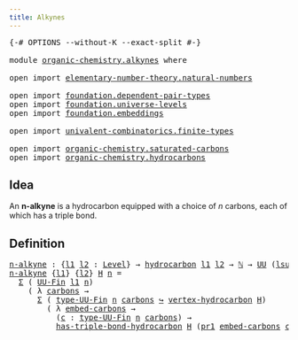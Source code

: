 ```yaml
---
title: Alkynes
---
```


<pre class="Agda"><a id="33" class="Symbol">{-#</a> <a id="37" class="Keyword">OPTIONS</a> <a id="45" class="Pragma">--without-K</a> <a id="57" class="Pragma">--exact-split</a> <a id="71" class="Symbol">#-}</a>

<a id="76" class="Keyword">module</a> <a id="83" href="organic-chemistry.alkynes.html" class="Module">organic-chemistry.alkynes</a> <a id="109" class="Keyword">where</a>

<a id="116" class="Keyword">open</a> <a id="121" class="Keyword">import</a> <a id="128" href="elementary-number-theory.natural-numbers.html" class="Module">elementary-number-theory.natural-numbers</a>

<a id="170" class="Keyword">open</a> <a id="175" class="Keyword">import</a> <a id="182" href="foundation.dependent-pair-types.html" class="Module">foundation.dependent-pair-types</a>
<a id="214" class="Keyword">open</a> <a id="219" class="Keyword">import</a> <a id="226" href="foundation.universe-levels.html" class="Module">foundation.universe-levels</a>
<a id="253" class="Keyword">open</a> <a id="258" class="Keyword">import</a> <a id="265" href="foundation.embeddings.html" class="Module">foundation.embeddings</a>

<a id="288" class="Keyword">open</a> <a id="293" class="Keyword">import</a> <a id="300" href="univalent-combinatorics.finite-types.html" class="Module">univalent-combinatorics.finite-types</a>

<a id="338" class="Keyword">open</a> <a id="343" class="Keyword">import</a> <a id="350" href="organic-chemistry.saturated-carbons.html" class="Module">organic-chemistry.saturated-carbons</a>
<a id="386" class="Keyword">open</a> <a id="391" class="Keyword">import</a> <a id="398" href="organic-chemistry.hydrocarbons.html" class="Module">organic-chemistry.hydrocarbons</a>
</pre>
## Idea

An **n-alkyne** is a hydrocarbon equipped with a choice of $n$ carbons, each of which has a triple bond.

## Definition

<pre class="Agda"><a id="n-alkyne"></a><a id="572" href="organic-chemistry.alkynes.html#572" class="Function">n-alkyne</a> <a id="581" class="Symbol">:</a> <a id="583" class="Symbol">{</a><a id="584" href="organic-chemistry.alkynes.html#584" class="Bound">l1</a> <a id="587" href="organic-chemistry.alkynes.html#587" class="Bound">l2</a> <a id="590" class="Symbol">:</a> <a id="592" href="Agda.Primitive.html#597" class="Postulate">Level</a><a id="597" class="Symbol">}</a> <a id="599" class="Symbol">→</a> <a id="601" href="organic-chemistry.hydrocarbons.html#1564" class="Function">hydrocarbon</a> <a id="613" href="organic-chemistry.alkynes.html#584" class="Bound">l1</a> <a id="616" href="organic-chemistry.alkynes.html#587" class="Bound">l2</a> <a id="619" class="Symbol">→</a> <a id="621" href="elementary-number-theory.natural-numbers.html#1548" class="Datatype">ℕ</a> <a id="623" class="Symbol">→</a> <a id="625" href="foundation-core.universe-levels.html#235" class="Primitive">UU</a> <a id="628" class="Symbol">(</a><a id="629" href="Agda.Primitive.html#780" class="Primitive">lsuc</a> <a id="634" href="organic-chemistry.alkynes.html#584" class="Bound">l1</a> <a id="637" href="Agda.Primitive.html#810" class="Primitive Operator">⊔</a> <a id="639" href="organic-chemistry.alkynes.html#587" class="Bound">l2</a><a id="641" class="Symbol">)</a>
<a id="643" href="organic-chemistry.alkynes.html#572" class="Function">n-alkyne</a> <a id="652" class="Symbol">{</a><a id="653" href="organic-chemistry.alkynes.html#653" class="Bound">l1</a><a id="655" class="Symbol">}</a> <a id="657" class="Symbol">{</a><a id="658" href="organic-chemistry.alkynes.html#658" class="Bound">l2</a><a id="660" class="Symbol">}</a> <a id="662" href="organic-chemistry.alkynes.html#662" class="Bound">H</a> <a id="664" href="organic-chemistry.alkynes.html#664" class="Bound">n</a> <a id="666" class="Symbol">=</a>
  <a id="670" href="foundation-core.dependent-pair-types.html#515" class="Record">Σ</a> <a id="672" class="Symbol">(</a> <a id="674" href="univalent-combinatorics.finite-types.html#5087" class="Function">UU-Fin</a> <a id="681" href="organic-chemistry.alkynes.html#653" class="Bound">l1</a> <a id="684" href="organic-chemistry.alkynes.html#664" class="Bound">n</a><a id="685" class="Symbol">)</a>
    <a id="691" class="Symbol">(</a> <a id="693" class="Symbol">λ</a> <a id="695" href="organic-chemistry.alkynes.html#695" class="Bound">carbons</a> <a id="703" class="Symbol">→</a>
      <a id="711" href="foundation-core.dependent-pair-types.html#515" class="Record">Σ</a> <a id="713" class="Symbol">(</a> <a id="715" href="univalent-combinatorics.finite-types.html#5170" class="Function">type-UU-Fin</a> <a id="727" href="organic-chemistry.alkynes.html#664" class="Bound">n</a> <a id="729" href="organic-chemistry.alkynes.html#695" class="Bound">carbons</a> <a id="737" href="foundation-core.embeddings.html#1074" class="Function Operator">↪</a> <a id="739" href="organic-chemistry.hydrocarbons.html#2727" class="Function">vertex-hydrocarbon</a> <a id="758" href="organic-chemistry.alkynes.html#662" class="Bound">H</a><a id="759" class="Symbol">)</a>
        <a id="769" class="Symbol">(</a> <a id="771" class="Symbol">λ</a> <a id="773" href="organic-chemistry.alkynes.html#773" class="Bound">embed-carbons</a> <a id="787" class="Symbol">→</a>
          <a id="799" class="Symbol">(</a><a id="800" href="organic-chemistry.alkynes.html#800" class="Bound">c</a> <a id="802" class="Symbol">:</a> <a id="804" href="univalent-combinatorics.finite-types.html#5170" class="Function">type-UU-Fin</a> <a id="816" href="organic-chemistry.alkynes.html#664" class="Bound">n</a> <a id="818" href="organic-chemistry.alkynes.html#695" class="Bound">carbons</a><a id="825" class="Symbol">)</a> <a id="827" class="Symbol">→</a>
          <a id="839" href="organic-chemistry.saturated-carbons.html#1876" class="Function">has-triple-bond-hydrocarbon</a> <a id="867" href="organic-chemistry.alkynes.html#662" class="Bound">H</a> <a id="869" class="Symbol">(</a><a id="870" href="foundation-core.dependent-pair-types.html#605" class="Field">pr1</a> <a id="874" href="organic-chemistry.alkynes.html#773" class="Bound">embed-carbons</a> <a id="888" href="organic-chemistry.alkynes.html#800" class="Bound">c</a><a id="889" class="Symbol">)))</a>
</pre>